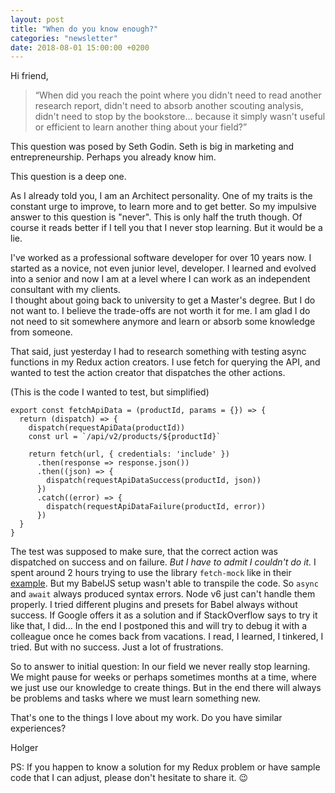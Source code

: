 ```yaml
---
layout: post
title: "When do you know enough?"
categories: "newsletter"
date: 2018-08-01 15:00:00 +0200
---
```


Hi friend,  

> “When did you reach the point where you didn't need to read another research report, didn't need to absorb another scouting analysis, didn't need to stop by the bookstore… because it simply wasn't useful or efficient to learn another thing about your field?”

This question was posed by Seth Godin. Seth is big in marketing and entrepreneurship. Perhaps you already know him.  

This question is a deep one.
<!--more-->
As I already told you, I am an Architect personality. One of my traits is the constant urge to improve, to learn more and to get better. So my impulsive answer to this question is "never". This is only half the truth though. Of course it reads better if I tell you that I never stop learning. But it would be a lie.

I've worked as a professional software developer for over 10 years now. I started as a novice, not even junior level, developer. I learned and evolved into a senior and now I am at a level where I can work as an independent consultant with my clients.  
I thought about going back to university to get a Master's degree. But I do not want to. I believe the trade-offs are not worth it for me.
I am glad I do not need to sit somewhere anymore and learn or absorb some knowledge from someone.

That said, just yesterday I had to research something with testing async functions in my Redux action creators. I use fetch for querying the API, and wanted to test the action creator that dispatches the other actions.

(This is the code I wanted to test, but simplified)

	export const fetchApiData = (productId, params = {}) => {
	  return (dispatch) => {
		dispatch(requestApiData(productId))
		const url = `/api/v2/products/${productId}`

		return fetch(url, { credentials: 'include' })
		  .then(response => response.json())
		  .then((json) => {
			dispatch(requestApiDataSuccess(productId, json))
		  })
		  .catch((error) => {
			dispatch(requestApiDataFailure(productId, error))
		  })
	  }
	}


The test was supposed to make sure, that the correct action was dispatched on success and on failure. _But I have to admit I couldn't do it._ I spent around 2 hours trying to use the library `fetch-mock` like in their [example](https://redux.js.org/recipes/writingtests#async-action-creators). But my BabelJS setup wasn't able to transpile  the code. So `async` and `await` always produced syntax errors. Node v6 just can't handle them properly.
I tried different plugins and presets for Babel always without success. If Google offers it as a solution and if StackOverflow says to try it like that, I did…
In the end I postponed this and will try to debug it with a colleague once he comes back from vacations. I read, I learned, I tinkered, I tried. But with no success. Just a lot of frustrations.

So to answer to initial question: In our field we never really stop learning. We might pause for weeks or perhaps sometimes months at a time, where we just use our knowledge to create things. But in the end there will always be problems and tasks where we must learn something new.

That's one to the things I love about my work. Do you have similar experiences?

Holger

PS: If you happen to know a solution for my Redux problem or have sample code that I can adjust, please don't hesitate to share it. 😉
